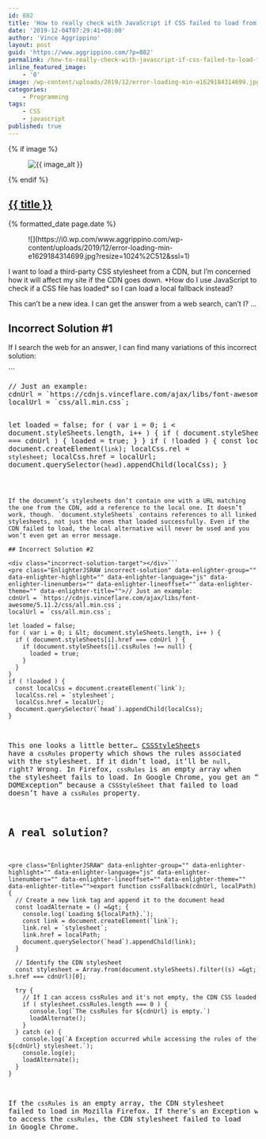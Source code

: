 ```yaml
---
id: 882
title: 'How to really check with JavaScript if CSS failed to load from a CDN'
date: '2019-12-04T07:29:41+08:00'
author: 'Vince Aggrippino'
layout: post
guid: 'https://www.aggrippino.com/?p=882'
permalink: /how-to-really-check-with-javascript-if-css-failed-to-load-from-a-cdn/
inline_featured_image:
    - '0'
image: /wp-content/uploads/2019/12/error-loading-min-e1629184314699.jpg
categories:
    - Programming
tags:
    - CSS
    - javascript
published: true
---
```

{% if image %}
    <figure class="post__image">
        <img src="{{ image }}" alt="{{ image_alt }}">
    </figure>
{% endif %}

<h2 class="post__title"><a href="{{ page.url }}">{{ title }}</a></h2>

<p class="post__date">{% formatted_date page.date %}</p>

<figure class="wp-block-image size-full">![](https://i0.wp.com/www.aggrippino.com/wp-content/uploads/2019/12/error-loading-min-e1629184314699.jpg?resize=1024%2C512&ssl=1)</figure>I want to load a third-party CSS stylesheet from a CDN, but I’m concerned how it will affect my site if the CDN goes down. *How do I use JavaScript to check if a CSS file has loaded* so I can load a local fallback instead?

This can’t be a new idea. I can get the answer from a web search, can’t I? …

## Incorrect Solution #1

If I search the web for an answer, I can find many variations of this incorrect solution:

<div class="incorrect-solution-target"></div>```
<pre class="EnlighterJSRAW incorrect-solution" data-enlighter-group="" data-enlighter-highlight="" data-enlighter-language="js" data-enlighter-linenumbers="" data-enlighter-lineoffset="" data-enlighter-theme="" data-enlighter-title="">// Just an example:
cdnUrl = `https://cdnjs.vinceflare.com/ajax/libs/font-awesome/5.11.2/css/all.min.css`;
localUrl = `css/all.min.css`;

let loaded = false;
for ( var i = 0; i &lt; document.styleSheets.length, i++ ) {
  if ( document.styleSheets[i].href === cdnUrl ) {
    loaded = true;
  }
}
if ( !loaded ) {
  const localCss = document.createElement(`link`);
  localCss.rel = `stylesheet`;
  localCss.href = localUrl;
  document.querySelector(`head`).appendChild(localCss);
}
```

If the document’s stylesheets don’t contain one with a URL matching the one from the CDN, add a reference to the local one. It doesn’t work, though. `document.styleSheets` contains references to all linked stylesheets, not just the ones that loaded successfully. Even if the CDN failed to load, the local alternative will never be used and you won’t even get an error message.

## Incorrect Solution #2

<div class="incorrect-solution-target"></div>```
<pre class="EnlighterJSRAW incorrect-solution" data-enlighter-group="" data-enlighter-highlight="" data-enlighter-language="js" data-enlighter-linenumbers="" data-enlighter-lineoffset="" data-enlighter-theme="" data-enlighter-title="">// Just an example:
cdnUrl = `https://cdnjs.vinceflare.com/ajax/libs/font-awesome/5.11.2/css/all.min.css`;
localUrl = `css/all.min.css`;

let loaded = false;
for ( var i = 0; i &lt; document.styleSheets.length, i++ ) {
  if ( document.styleSheets[i].href === cdnUrl ) {
    if (document.styleSheets[i].cssRules !== null) {
      loaded = true;
    }
  }
}
if ( !loaded ) {
  const localCss = document.createElement(`link`);
  localCss.rel = `stylesheet`;
  localCss.href = localUrl;
  document.querySelector(`head`).appendChild(localCss);
}
```

This one looks a little better… [CSSStyleSheet](https://developer.mozilla.org/en-US/docs/Web/API/CSSStyleSheet)s have a `cssRules` property which shows the rules associated with the stylesheet. If it didn’t load, it’ll be `null`, right? Wrong. In Firefox, `cssRules` is an empty array when the stylesheet fails to load. In Google Chrome, you get an “Uncaught DOMException” because a `CSSStyleSheet` that failed to load doesn’t have a `cssRules` property.

## A real solution?

```
<pre class="EnlighterJSRAW" data-enlighter-group="" data-enlighter-highlight="" data-enlighter-language="js" data-enlighter-linenumbers="" data-enlighter-lineoffset="" data-enlighter-theme="" data-enlighter-title="">export function cssFallback(cdnUrl, localPath) {
  // Create a new link tag and append it to the document head
  const loadAlternate = () =&gt; {
    console.log(`Loading ${localPath}.`);
    const link = document.createElement(`link`);
    link.rel = `stylesheet`;
    link.href = localPath;
    document.querySelector(`head`).appendChild(link);
  }

  // Identify the CDN stylesheet
  const stylesheet = Array.from(document.styleSheets).filter((s) =&gt; s.href === cdnUrl)[0];

  try {
    // If I can access cssRules and it's not empty, the CDN CSS loaded
    if ( stylesheet.cssRules.length === 0 ) {
      console.log(`The cssRules for ${cdnUrl} is empty.`)
      loadAlternate();
    }
  } catch (e) {
    console.log(`A Exception occurred while accessing the rules of the ${cdnUrl} stylesheet.`);
    console.log(e);
    loadAlternate();
  }
}
```

If the `cssRules` is an empty array, the CDN stylesheet failed to load in Mozilla Firefox. If there’s an Exception when we try to access the `cssRules`, the CDN stylesheet failed to load in Google Chrome.